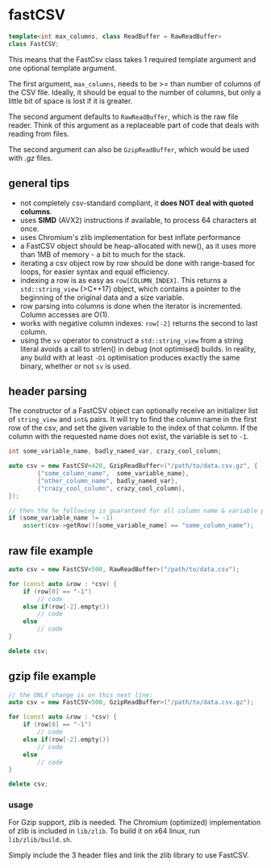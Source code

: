 # fastCSV
```C++
template<int max_columns, class ReadBuffer = RawReadBuffer>
class FastCSV;
```
This means that the FastCsv class takes 1 required template argument and one optional template argument.

The first argument, `max_columns`, needs to be >= than number of columns of the CSV file. Ideally, it should be equal to the number of columns, but only a little bit of space is lost if it is greater.

The second argument defaults to `RawReadBuffer`, which is the raw file reader. Think of this argument as a replaceable part of code that deals with reading from files.

The second argument can also be `GzipReadBuffer`, which would be used with <i>.gz</i> files.

## general tips
* not completely csv-standard compliant, it <b>does NOT deal with quoted columns</b>.
* uses <b>SIMD</b> (AVX2) instructions if available, to process 64 characters at once.
* uses Chromium's zlib implementation for best inflate performance
* a FastCSV object should be heap-allocated with new(), as it uses more than 1MB of memory - a bit to much for the stack.
* iterating a csv object row by row should be done with range-based for loops, for easier syntax and equal efficiency.
* indexing a row is as easy as `row[COLUMN_INDEX]`. This returns a `std::string_view` (>C++17) object, which contains a pointer to the beginning of the original data and a size variable.
* row parsing into columns is done when the iterator is incremented. Column accesses are O(1).
* works with negative column indexes: `row[-2]` returns the second to last column.
* using the `sv` operator to construct a `std::string_view` from a string literal avoids a call to strlen() in debug (not optimised) builds. In reality, any build with at least `-O1` optimisation produces exactly the same binary, whether or not `sv` is used.

## header parsing
The constructor of a FastCSV object can optionally receive an initializer list of `string_view` and `int&` pairs.
It will try to find the column name in the first row of the csv, and set the given variable to the index of that column.
If the column with the requested name does not exist, the variable is set to `-1`.
```C++
int some_variable_name, badly_named_var, crazy_cool_column;

auto csv = new FastCSV<420, GzipReadBuffer>("/path/to/data.csv.gz", {
        {"some_column_name",  some_variable_name},
        {"other_column_name", badly_named_var},
        {"crazy_cool_column", crazy_cool_column},
});

// then the he following is guaranteed for all column name & variable pairs
if (some_variable_name != -1)
    assert(csv->getRow()[some_variable_name] == "some_column_name");
```

## raw file example
```C++
auto csv = new FastCSV<500, RawReadBuffer>("/path/to/data.csv");

for (const auto &row : *csv) {
    if (row[0] == "-1")
        // code
    else if(row[-2].empty())
        // code
    else
        // code
}

delete csv;
```

## gzip file example
```C++
// the ONLY change is on this next line:
auto csv = new FastCSV<500, GzipReadBuffer>("/path/to/data.csv.gz");

for (const auto &row : *csv) {
    if (row[0] == "-1")
        // code
    else if(row[-2].empty())
        // code
    else
        // code
}

delete csv;
```

### usage
For Gzip support, zlib is needed. The Chromium (optimized) implementation of zlib is included in `lib/zlib`. To build it on x64 linux, run `lib/zlib/build.sh`.

Simply include the 3 header files and link the zlib library to use FastCSV.
